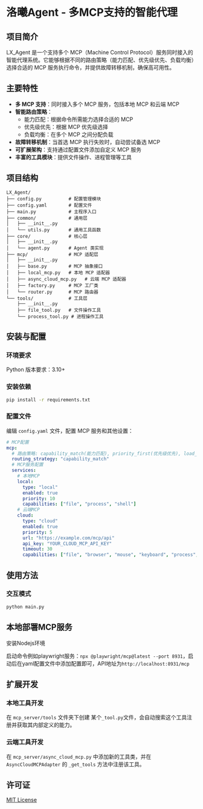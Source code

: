# 洛曦Agent - 多MCP支持的智能代理

## 项目简介

LX_Agent 是一个支持多个 MCP（Machine Control Protocol）服务同时接入的智能代理系统。它能够根据不同的路由策略（能力匹配、优先级优先、负载均衡）选择合适的 MCP 服务执行命令，并提供故障转移机制，确保高可用性。

## 主要特性

- **多 MCP 支持**：同时接入多个 MCP 服务，包括本地 MCP 和云端 MCP
- **智能路由策略**：
  - 能力匹配：根据命令所需能力选择合适的 MCP
  - 优先级优先：根据 MCP 优先级选择
  - 负载均衡：在多个 MCP 之间分配负载
- **故障转移机制**：当首选 MCP 执行失败时，自动尝试备选 MCP
- **可扩展架构**：支持通过配置文件添加自定义 MCP 服务
- **丰富的工具模块**：提供文件操作、进程管理等工具

## 项目结构

```
LX_Agent/
├── config.py          # 配置管理模块
├── config.yaml        # 配置文件
├── main.py            # 主程序入口
├── common/            # 通用层
│   ├── __init__.py
│   └── utils.py       # 通用工具函数
├── core/              # 核心层
│   ├── __init__.py
│   └── agent.py       # Agent 类实现
├── mcp/               # MCP 适配层
│   ├── __init__.py
│   ├── base.py        # MCP 抽象接口
│   ├── local_mcp.py   # 本地 MCP 适配器
│   ├── async_cloud_mcp.py   # 云端 MCP 适配器
│   ├── factory.py     # MCP 工厂类
│   └── router.py      # MCP 路由器
└── tools/             # 工具层
    ├── __init__.py
    ├── file_tool.py   # 文件操作工具
    └── process_tool.py # 进程操作工具
```

## 安装与配置

### 环境要求

Python 版本要求：3.10+  

### 安装依赖

```bash
pip install -r requirements.txt
```

### 配置文件

编辑 `config.yaml` 文件，配置 MCP 服务和其他设置：

```yaml
# MCP配置
mcp:
  # 路由策略: capability_match(能力匹配), priority_first(优先级优先), load_balance(负载均衡)
  routing_strategy: "capability_match"
  # MCP服务配置
  services:
    # 本地MCP
    local:
      type: "local"
      enabled: true
      priority: 10
      capabilities: ["file", "process", "shell"]
    # 云端MCP
    cloud:
      type: "cloud"
      enabled: true
      priority: 5
      url: "https://example.com/mcp/api"
      api_key: "YOUR_CLOUD_MCP_API_KEY"
      timeout: 30
      capabilities: ["file", "browser", "mouse", "keyboard", "process", "shell"]
```

## 使用方法

### 交互模式

```bash
python main.py
```

## 本地部署MCP服务

安装Nodejs环境  

启动命令例如playwright服务：`npx @playwright/mcp@latest --port 8931`，启动后在yaml配置文件中添加配置即可，API地址为`http://localhost:8931/mcp`  

## 扩展开发

### 本地工具开发

在 `mcp_server/tools` 文件夹下创建 某个`_tool.py`文件，会自动搜索这个工具注册并获取其内部定义的能力。

### 云端工具开发

在 `mcp_server/async_cloud_mcp.py` 中添加新的工具类，并在 `AsyncCloudMCPAdapter` 的 `_get_tools` 方法中注册该工具。

## 许可证

[MIT License](LICENSE)